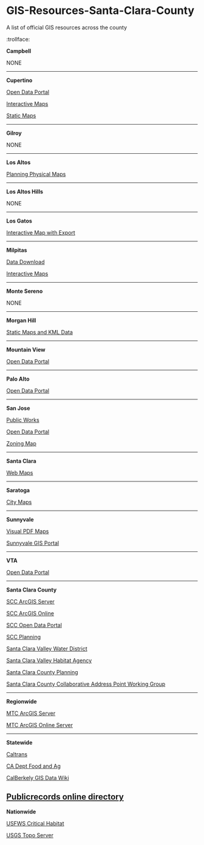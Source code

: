 # GIS-Resources-Santa-Clara-County
A list of official GIS resources across the county

:trollface:


**Campbell**

NONE

---

**Cupertino**

[Open Data Portal](http://gis.cupertino.opendata.arcgis.com/)

[Interactive Maps](https://gis.cupertino.org/webapps/)

[Static Maps](https://gis.cupertino.org/staticmaps/)

---

**Gilroy**

NONE

---

**Los Altos**

[Planning Physical Maps](http://www.losaltosca.gov/communitydevelopment/page/adopted-plans)

---

**Los Altos Hills**

NONE

---

**Los Gatos**

[Interactive Map with Export](http://www2.lynxgis.com/Html5Viewer/Index.html?configBase=http://www2.lynxgis.com/Geocortex/Essentials/REST/sites/Los_Gatos_Public/viewers/TLGHTML5/virtualdirectory/Resources/Config/Default)

---

**Milpitas**

[Data Download](http://app.ci.milpitas.ca.gov/services/gis/data_files.asp)

[Interactive Maps](http://www.ci.milpitas.ca.gov/milpitas/departments/information-services/geographic-information/)

---

**Monte Sereno**

NONE

---

**Morgan Hill**

[Static Maps and KML Data](http://www.morgan-hill.ca.gov/657/Maps)

---

**Mountain View**

[Open Data Portal](http://data.mountainview.opendata.arcgis.com/datasets?sort_by=updated_at)

---

**Palo Alto**

[Open Data Portal](http://data.cityofpaloalto.org/dashboards/7576/palo-alto-gis-data/)

---

**San Jose**

[Public Works](http://www.sanjoseca.gov/index.aspx?NID=3308)

[Open Data Portal](http://data.sanjoseca.gov/home)

[Zoning Map](http://www.sanjoseca.gov/index.aspx?nid=2037)

---

**Santa Clara**

[Web Maps](http://santaclaraca.gov/residents/maps)

---

**Saratoga**

[City Maps](http://www.saratoga.ca.us/about/city_maps/)

---

**Sunnyvale**

[Visual PDF Maps](http://sunnyvale.ca.gov/Departments/CommunityDevelopment/MapsandData.aspx)

[Sunnyvale GIS Portal](http://gis.sunnyvale.ca.gov/gallery/)

---

**VTA**

[Open Data Portal](https://github.com/vta/GIS-Resources-Santa-Clara-County)

---

**Santa Clara County**

[SCC ArcGIS Server](https://www.sccgov.org/gis/rest/services)

[SCC ArcGIS Online](http://services.arcgis.com/NkcnS0qk4w2wasOJ/arcgis/rest/services/)

[SCC Open Data Portal](http://prod.sccgov.opendata.arcgis.com/)

[SCC Planning](http://services2.arcgis.com/tcv2cMrq63AgvbHF/ArcGIS/rest/services)

[Santa Clara Valley Water District](http://www.valleywater.org/services/GIS.aspx)

[Santa Clara Valley Habitat Agency](http://scv-habitatagency.org/193/GIS-Data-Key-Maps)

[Santa Clara County Planning](http://gisdata.sccplanning.opendata.arcgis.com/)

[Santa Clara County Collaborative Address Point Working Group](http://sccgov.maps.arcgis.com/home/group.html?id=12035bae10f242a58e46c433ebfe4b69)

---

**Regionwide**

[MTC ArcGIS Server](http://gis.mtc.ca.gov/mtc/rest/services)

[MTC ArcGIS Online Server](https://services3.arcgis.com/i2dkYWmb4wHvYPda/arcgis/rest/services/)

---

**Statewide**

[Caltrans](http://www.dot.ca.gov/hq/tsip/gis/datalibrary/)

[CA Dept Food and Ag](http://gis.cdfa.ca.gov/ArcGIS/rest/services)

[CalBerkely GIS Data Wiki](http://www.lib.berkeley.edu/wikis/EART_wiki/index.php?n=Main.GISDataSources)

[Publicrecords online directory](http://publicrecords.onlinesearches.com/California-GIS-and-Mapping.htm)
---

**Nationwide**

[USFWS Critical Habitat](http://ecos.fws.gov/arcgis/rest/services/crithab/usfwsCriticalHabitat/MapServer)

[USGS Topo Server](http://services.nationalmap.gov/arcgis/rest/services/USGSTopoLarge/MapServer)
